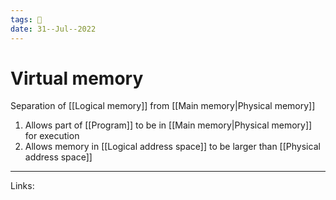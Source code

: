 ```yaml
---
tags: 🌱
date: 31--Jul--2022
---
```


# Virtual memory

Separation of [[Logical memory]] from [[Main memory|Physical memory]]

1. Allows part of [[Program]] to be in [[Main memory|Physical memory]] for execution
2. Allows memory in [[Logical address space]] to be larger than [[Physical address space]]

---
Links: 